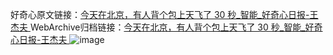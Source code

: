 好奇心原文链接：[今天在北京，有人背个包上天飞了 30 秒_智能_好奇心日报-王杰夫 ](https://www.qdaily.com/articles/11971.html)
WebArchive归档链接：[今天在北京，有人背个包上天飞了 30 秒_智能_好奇心日报-王杰夫 ](http://web.archive.org/web/20190623171738/https://www.qdaily.com/articles/11971.html)
![image](http://ww3.sinaimg.cn/large/007d5XDply1g3wbho2jlrj30u03w74qp)